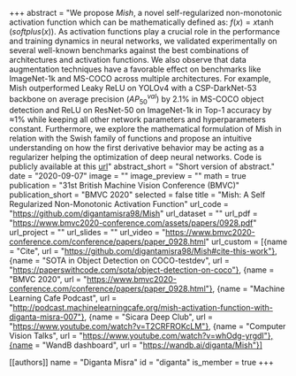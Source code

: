 +++
abstract = "We propose $Mish$, a novel self-regularized non-monotonic activation function which can be mathematically defined as: $f(x)=x\tanh(softplus(x))$. As activation functions play a crucial role in the performance and training dynamics in neural networks, we validated experimentally on several well-known benchmarks against the best combinations of architectures and activation functions. We also observe that data augmentation techniques have a favorable effect on benchmarks like ImageNet-1k and MS-COCO across multiple architectures. For example, Mish outperformed Leaky ReLU on YOLOv4 with a CSP-DarkNet-53 backbone on average precision (${AP}^{val}_{50}$) by 2.1% in MS-COCO object detection and ReLU on ResNet-50 on ImageNet-1k in Top-1 accuracy by ≈1% while keeping all other network parameters and hyperparameters constant. Furthermore, we explore the mathematical formulation of Mish in relation with the Swish family of functions and propose an intuitive understanding on how the first derivative behavior may be acting as a regularizer helping the optimization of deep neural networks. Code is publicly available at this [url](https://github.com/digantamisra98/Mish)"
abstract_short = "Short version of abstract."
date = "2020-09-07"
image = ""
image_preview = ""
math = true
publication = "31st British Machine Vision Conference (BMVC)"
publication_short = "BMVC 2020"
selected = false
title = "Mish: A Self Regularized Non-Monotonic Activation Function"
url_code = "https://github.com/digantamisra98/Mish"
url_dataset = ""
url_pdf = "https://www.bmvc2020-conference.com/assets/papers/0928.pdf"
url_project = ""
url_slides = ""
url_video = "https://www.bmvc2020-conference.com/conference/papers/paper_0928.html"
url_custom = [{name = "Cite", url = "https://github.com/digantamisra98/Mish#cite-this-work"}, {name = "SOTA in Object Detection on COCO-testdev", url = "https://paperswithcode.com/sota/object-detection-on-coco"}, {name = "BMVC 2020", url = "https://www.bmvc2020-conference.com/conference/papers/paper_0928.html"}, {name = "Machine Learning Cafe Podcast", url = "http://podcast.machinelearningcafe.org/mish-activation-function-with-diganta-misra-007"}, {name = "Sicara Deep Club", url = "https://www.youtube.com/watch?v=T2CRFROKcLM"}, {name = "Computer Vision Talks", url = "https://www.youtube.com/watch?v=whOdg-yrgdI"},{name = "WandB dashboard", url = "https://wandb.ai/diganta/Mish"}]

[[authors]]
    name = "Diganta Misra"
    id = "diganta"
    is_member = true
+++

